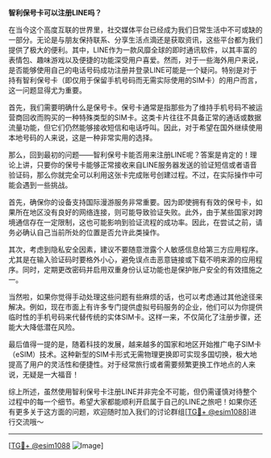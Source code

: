 **智利保号卡可以注册LINE吗？**

在当今这个高度互联的世界里，社交媒体平台已经成为我们日常生活中不可或缺的一部分。无论是与朋友保持联系、分享生活点滴还是获取资讯，这些平台都为我们提供了极大的便利。其中，LINE作为一款风靡全球的即时通讯软件，以其丰富的表情包、趣味游戏以及便捷的功能深受用户喜爱。然而，对于一些海外用户来说，是否能够使用自己的电话号码成功注册并登录LINE可能是一个疑问。特别是对于持有智利保号卡（即仅用于保留手机号码而无需实际使用的SIM卡）的用户而言，这一问题显得尤为重要。

首先，我们需要明确什么是保号卡。保号卡通常是指那些为了维持手机号码不被运营商回收而购买的一种特殊类型的SIM卡。这类卡片往往不具备正常的通话或数据流量功能，但它们仍然能够接收短信和电话呼叫。因此，对于希望在国外继续使用本地号码的人来说，这是一种非常实用的选择。

那么，回到最初的问题——智利保号卡能否用来注册LINE呢？答案是肯定的！理论上讲，只要你的保号卡能够正常接收来自LINE服务器发送的验证短信或者语音验证码，那么你就完全可以利用这张卡完成账号创建过程。不过，在实际操作中可能会遇到一些挑战。

首先，确保你的设备支持国际漫游服务非常重要。因为即使拥有有效的保号卡，如果所在地区没有良好的网络连接，则可能导致验证失败。此外，由于某些国家对跨境通信存在一定限制，这也可能影响到验证流程的成功率。因此，在尝试之前，请务必确认自己当前所处的位置是否允许此类操作。

其次，考虑到隐私安全因素，建议不要随意泄露个人敏感信息给第三方应用程序。尤其是在输入验证码时要格外小心，避免误点击恶意链接或下载不明来源的应用程序。同时，定期更改密码并启用双重身份认证功能也是保护账户安全的有效措施之一。

当然啦，如果你觉得手动处理这些问题有些麻烦的话，也可以考虑通过其他途径来解决。例如，现在市面上有许多专门提供虚拟号码服务的企业，他们可以为你提供临时性的手机号码来代替传统的实体SIM卡。这样一来，不仅简化了注册步骤，还能大大降低潜在风险。

最后值得一提的是，随着科技的发展，越来越多的国家和地区开始推广电子SIM卡（eSIM）技术。这种新型的SIM卡形式无需物理更换即可实现多国切换，极大地提高了用户的灵活性和便捷性。对于经常旅行或者需要频繁更换工作地点的人来说，无疑是一大福音！

综上所述，虽然使用智利保号卡注册LINE并非完全不可能，但仍需谨慎对待整个过程中的每一个细节。希望大家都能顺利开启属于自己的LINE之旅吧！如果你还有更多关于这方面的问题，欢迎随时加入我们的讨论群组[[TG💪+ @esim1088](https://t.me/s/esim1088)]进行交流哦～

---

[[TG💪+ @esim1088](https://t.me/s/esim1088) ![Image](https://i.postimg.cc/4NQfJmqS/Snipaste-2025-05-13-00-14-12.png)]